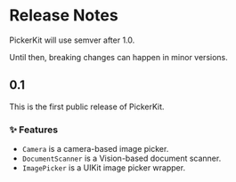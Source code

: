 # Release Notes

PickerKit will use semver after 1.0. 

Until then, breaking changes can happen in minor versions.



## 0.1

This is the first public release of PickerKit.

### ✨ Features

* `Camera` is a camera-based image picker.
* `DocumentScanner` is a Vision-based document scanner.
* `ImagePicker` is a UIKit image picker wrapper.
